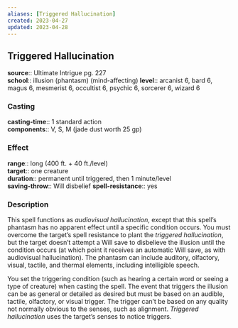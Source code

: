 ```yaml
---
aliases: [Triggered Hallucination]
created: 2023-04-27
updated: 2023-04-28
---
```


## Triggered Hallucination

**source**:: Ultimate Intrigue pg. 227  
**school**:: illusion (phantasm) (mind-affecting)
**level**:: arcanist 6, bard 6, magus 6, mesmerist 6, occultist 6, psychic 6, sorcerer 6, wizard 6

### Casting

**casting-time**:: 1 standard action  
**components**:: V, S, M (jade dust worth 25 gp)

### Effect

**range**:: long (400 ft. + 40 ft./level)  
**target**:: one creature  
**duration**:: permanent until triggered, then 1 minute/level  
**saving-throw**:: Will disbelief
**spell-resistance**:: yes

### Description

This spell functions as *audiovisual hallucination*, except that this spell’s phantasm has no apparent effect until a specific condition occurs. You must overcome the target’s spell resistance to plant the *triggered hallucination*, but the target doesn’t attempt a Will save to disbelieve the illusion until the condition occurs (at which point it receives an automatic Will save, as with audiovisual hallucination). The phantasm can include auditory, olfactory, visual, tactile, and thermal elements, including intelligible speech.  
  
You set the triggering condition (such as hearing a certain word or seeing a type of creature) when casting the spell. The event that triggers the illusion can be as general or detailed as desired but must be based on an audible, tactile, olfactory, or visual trigger. The trigger can’t be based on any quality not normally obvious to the senses, such as alignment. *Triggered hallucination* uses the target’s senses to notice triggers.
